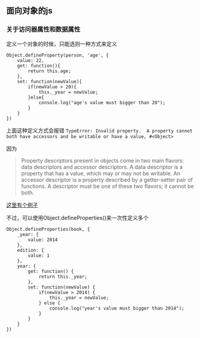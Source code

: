 ## 面向对象的js

### 关于访问器属性和数据属性
定义一个对象的时候，只能选则一种方式来定义
```
Object.defineProperty(person, 'age', {
	value: 22,
	get: function(){
		return this.age;
	},
	set: function(newValue){
		if(newValue > 20){
			this._year = newValue;
		}else{
			console.log("age's value must bigger than 20");
		}
	}
})
```
上面这种定义方式会报错
`TypeError: Invalid property.  A property cannot both have accessors and be writable or have a value, #<Object>`

因为

> Property descriptors present in objects come in two main flavors: data descriptors and accessor descriptors. 
A data descriptor is a property that has a value, which may or may not be writable. 
An accessor descriptor is a property described by a getter-setter pair of functions. 
A descriptor must be one of these two flavors; it cannot be both.

[这里有个例子](http://stackoverflow.com/questions/19349309/wrong-behaviour-in-google-chrome-object-defineproperty)

不过，可以使用Object.defineProperties()来一次性定义多个
```
Object.defineProperties(book, {
	_year: {
		value: 2014
	},
	edition: {
		value: 1
	},
	year: {
		get: function() {
			return this._year;
		},
		set: function(newValue) {
			if(newValue > 2014) {
				this._year = newValue;
			} else {
				console.log("year's value must bigger than 2014");
			}
		}
	}
})
```